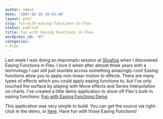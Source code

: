 ```yaml
---
author: admin
date: '2007-02-16 10:43:48'
layout: post
slug: fun-with-easing-functions-in-flex
status: publish
title: Fun with Easing Functions in Flex
wordpress_id: '97'
categories:
- Flex
---
```


Last week I was doing an impromptu session at
[Slivafug](http://www.silvafug.org/) when I discovered Easing Functions in
Flex. I love it when after almost three years with a technology I can still
just stumble across something amazingly cool! Easing functions allow you to
apply non-linear motion to effects. There are many types of effects which you
could apply easing functions to, but I've only touched the surface by playing
with Move effects and Series Interpolation on charts. I've created a little
demo application to show off Flex's built-in easing functions: [Fun with
Easing Functions Demo](/easingFunctionFun/easingFunctionFun.html)

This application was very simple to build. You can get the source via right-
click in the demo, or
[here](http://www.jamesward.org/easingFunctionFun/srcview/index.html). Have
fun with those Easing Functions!

